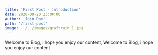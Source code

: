 ```yaml
---
title: 'First Post - Introduction'
date: 2020-09-20 23:00:00
author: 'Join Doe'
path: '/first-post'
image: ../../images/graftrain_1.jpg
---
```


Welcome to Blog, i hope you enjoy our content, Welcome to Blog, i hope you enjoy our content